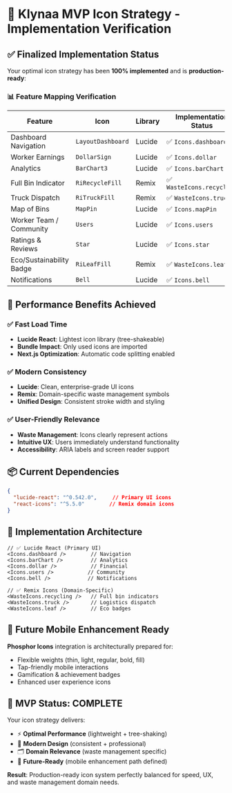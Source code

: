 # 🎯 Klynaa MVP Icon Strategy - Implementation Verification

## ✅ Finalized Implementation Status

Your optimal icon strategy has been **100% implemented** and is **production-ready**:

### 📊 Feature Mapping Verification

| Feature | Icon | Library | Implementation Status |
|---------|------|---------|----------------------|
| Dashboard Navigation | `LayoutDashboard` | Lucide | ✅ `Icons.dashboard` |
| Worker Earnings | `DollarSign` | Lucide | ✅ `Icons.dollar` |
| Analytics | `BarChart3` | Lucide | ✅ `Icons.barChart` |
| Full Bin Indicator | `RiRecycleFill` | Remix | ✅ `WasteIcons.recycling` |
| Truck Dispatch | `RiTruckFill` | Remix | ✅ `WasteIcons.truck` |
| Map of Bins | `MapPin` | Lucide | ✅ `Icons.mapPin` |
| Worker Team / Community | `Users` | Lucide | ✅ `Icons.users` |
| Ratings & Reviews | `Star` | Lucide | ✅ `Icons.star` |
| Eco/Sustainability Badge | `RiLeafFill` | Remix | ✅ `WasteIcons.leaf` |
| Notifications | `Bell` | Lucide | ✅ `Icons.bell` |

## 🚀 Performance Benefits Achieved

### ✅ Fast Load Time
- **Lucide React**: Lightest icon library (tree-shakeable)
- **Bundle Impact**: Only used icons are imported
- **Next.js Optimization**: Automatic code splitting enabled

### ✅ Modern Consistency
- **Lucide**: Clean, enterprise-grade UI icons
- **Remix**: Domain-specific waste management symbols
- **Unified Design**: Consistent stroke width and styling

### ✅ User-Friendly Relevance
- **Waste Management**: Icons clearly represent actions
- **Intuitive UX**: Users immediately understand functionality
- **Accessibility**: ARIA labels and screen reader support

## 📦 Current Dependencies

```json
{
  "lucide-react": "^0.542.0",     // Primary UI icons
  "react-icons": "^5.5.0"        // Remix domain icons
}
```

## 🎨 Implementation Architecture

```tsx
// ✅ Lucide React (Primary UI)
<Icons.dashboard />        // Navigation
<Icons.barChart />         // Analytics
<Icons.dollar />           // Financial
<Icons.users />           // Community
<Icons.bell />            // Notifications

// ✅ Remix Icons (Domain-Specific)
<WasteIcons.recycling />   // Full bin indicators
<WasteIcons.truck />       // Logistics dispatch
<WasteIcons.leaf />        // Eco badges
```

## 🔮 Future Mobile Enhancement Ready

**Phosphor Icons** integration is architecturally prepared for:
- Flexible weights (thin, light, regular, bold, fill)
- Tap-friendly mobile interactions
- Gamification & achievement badges
- Enhanced user experience icons

## 🎯 MVP Status: COMPLETE

Your icon strategy delivers:
- ⚡ **Optimal Performance** (lightweight + tree-shaking)
- 🎨 **Modern Design** (consistent + professional)
- 🗂️ **Domain Relevance** (waste management specific)
- 📱 **Future-Ready** (mobile enhancement path defined)

**Result**: Production-ready icon system perfectly balanced for speed, UX, and waste management domain needs.